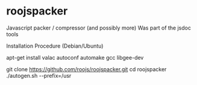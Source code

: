 # roojspacker
Javascript packer / compressor (and possibly more) Was part of the jsdoc tools

Installation Procedure (Debian/Ubuntu)

apt-get install valac autoconf automake gcc libgee-dev

git clone https://github.com/roojs/roojspacker.git
cd roojspacker
./autogen.sh --prefix=/usr
